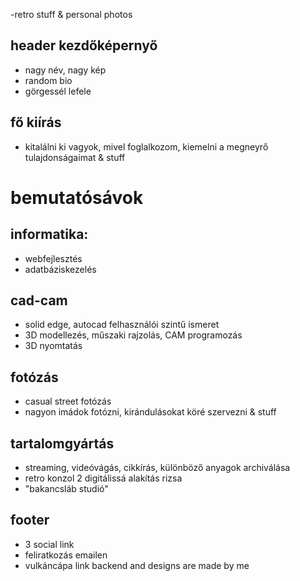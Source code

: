 -retro stuff & personal photos
## header kezdőképernyő
- nagy név, nagy kép
- random bio
- görgessél lefele
## fő kiírás
- kitalálni ki vagyok, mivel foglalkozom, kiemelni a megneyrő tulajdonságaimat & stuff
# bemutatósávok
## informatika: 
- webfejlesztés
- adatbáziskezelés
## cad-cam
- solid edge, autocad felhasználói szintű ismeret
- 3D modellezés, műszaki rajzolás, CAM programozás
- 3D nyomtatás
## fotózás
- casual street fotózás
- nagyon imádok fotózni, kirándulásokat köré szervezni & stuff
## tartalomgyártás
- streaming, videóvágás, cikkírás, különböző anyagok archiválása
- retro konzol 2 digitálissá alakítás rizsa
- "bakancsláb studió"
## footer
- 3 social link
- feliratkozás emailen
- vulkáncápa link 
backend and designs are made by me
